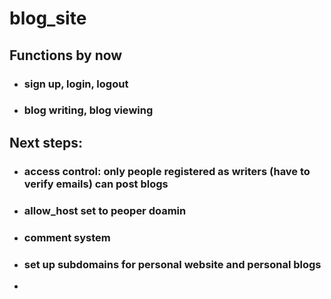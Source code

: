 # blog_site

## Functions by now
* ### sign up, login, logout
* ### blog writing, blog viewing

## Next steps:
* ### access control: only people registered as writers (have to verify emails) can post blogs
* ### allow_host set to peoper doamin
* ### comment system
* ### set up subdomains for personal website and personal blogs
* 
